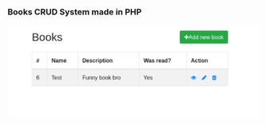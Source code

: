 ### Books CRUD System made in PHP
![demo](https://raw.githubusercontent.com/glauberperez/CRUDSystemPHP/master/image/image.jpeg)
